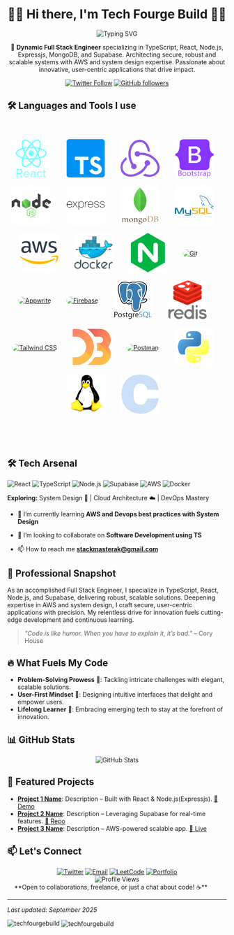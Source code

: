 <div align="center">

# 👨‍💻 Hi there, I'm Tech Fourge Build 👨‍💻

<p>
  <img src="https://readme-typing-svg.herokuapp.com?font=Fira+Code&pause=1000&color=0EA5E9&center=true&vCenter=true&width=435&lines=Full+Stack+Engineer;Crafting+Scalable+Solutions;Building+the+Future+with+Code" alt="Typing SVG" />
</p>

🚀 **Dynamic Full Stack Engineer** specializing in TypeScript, React, Node.js, Expressjs, MongoDB, and Supabase. Architecting secure, robust and scalable systems with AWS and system design expertise. Passionate about innovative, user-centric applications that drive impact.

[![Twitter Follow](https://img.shields.io/twitter/follow/techforgebuild?label=Follow&style=social)](https://twitter.com/techforgebuild)
[![GitHub followers](https://img.shields.io/github/followers/TechFourgeBuild?label=followers&style=social)](https://github.com/TechFourgeBuild)

</div>

## 🛠️ Languages and Tools I use
&nbsp;
<div align="center" style="margin-top: 20px;; margin-bottom: 50px; display: flex; flex-wrap: wrap; justify-content: center; align-items: center; gap: 15px;">

<!-- Frontend Frameworks -->
<a href="https://reactjs.org/" target="_blank" rel="noreferrer">
  <img src="https://raw.githubusercontent.com/devicons/devicon/master/icons/react/react-original-wordmark.svg" alt="React" width="90" height="90" style="transition: transform 0.2s; filter: brightness(1.2); border-radius: 10px; margin-right: 20px;" onmouseover="this.style.transform='scale(1.1)';" onmouseout="this.style.transform='scale(1)';"/>
</a>
<a href="https://www.typescriptlang.org/" target="_blank" rel="noreferrer">
  <img src="https://raw.githubusercontent.com/devicons/devicon/master/icons/typescript/typescript-original.svg" alt="TypeScript" width="90" height="90" style="transition: transform 0.2s; filter: brightness(1.2); border-radius: 10px; margin-right: 20px;" onmouseover="this.style.transform='scale(1.1)';" onmouseout="this.style.transform='scale(1)';"/>
</a>
<a href="https://redux.js.org" target="_blank" rel="noreferrer">
  <img src="https://raw.githubusercontent.com/devicons/devicon/master/icons/redux/redux-original.svg" alt="Redux" width="90" height="90" style="transition: transform 0.2s; filter: brightness(1.2); border-radius: 10px; margin-right: 20px;" onmouseover="this.style.transform='scale(1.1)';" onmouseout="this.style.transform='scale(1)';"/>
</a>
<a href="https://getbootstrap.com" target="_blank" rel="noreferrer">
  <img src="https://raw.githubusercontent.com/devicons/devicon/master/icons/bootstrap/bootstrap-plain-wordmark.svg" alt="Bootstrap" width="90" height="90" style="transition: transform 0.2s; filter: brightness(1.2); border-radius: 10px; margin-right: 20px;" onmouseover="this.style.transform='scale(1.1)';" onmouseout="this.style.transform='scale(1)';"/>
</a>

<!-- Backend & Databases -->
<a href="https://nodejs.org" target="_blank" rel="noreferrer">
  <img src="https://raw.githubusercontent.com/devicons/devicon/master/icons/nodejs/nodejs-original-wordmark.svg" alt="Node.js" width="90" height="90" style="transition: transform 0.2s; filter: brightness(1.2); border-radius: 10px; margin-right: 20px;" onmouseover="this.style.transform='scale(1.1)';" onmouseout="this.style.transform='scale(1)';"/>
</a>
<a href="https://expressjs.com" target="_blank" rel="noreferrer">
  <img src="https://raw.githubusercontent.com/devicons/devicon/master/icons/express/express-original-wordmark.svg" alt="Express" width="90" height="90" style="transition: transform 0.2s; filter: brightness(1.2); border-radius: 10px; margin-right: 20px;" onmouseover="this.style.transform='scale(1.1)';" onmouseout="this.style.transform='scale(1)';"/>
</a>
<a href="https://www.mongodb.com/" target="_blank" rel="noreferrer">
  <img src="https://raw.githubusercontent.com/devicons/devicon/master/icons/mongodb/mongodb-original-wordmark.svg" alt="MongoDB" width="90" height="90" style="transition: transform 0.2s; filter: brightness(1.2); border-radius: 10px; margin-right: 20px;" onmouseover="this.style.transform='scale(1.1)';" onmouseout="this.style.transform='scale(1)';"/>
</a>
<a href="https://www.mysql.com/" target="_blank" rel="noreferrer">
  <img src="https://raw.githubusercontent.com/devicons/devicon/master/icons/mysql/mysql-original-wordmark.svg" alt="MySQL" width="90" height="90" style="transition: transform 0.2s; filter: brightness(1.2); border-radius: 10px; margin-right: 20px;" onmouseover="this.style.transform='scale(1.1)';" onmouseout="this.style.transform='scale(1)';"/>
</a>

<!-- Cloud & DevOps -->
<a href="https://aws.amazon.com" target="_blank" rel="noreferrer">
  <img src="https://raw.githubusercontent.com/devicons/devicon/master/icons/amazonwebservices/amazonwebservices-original-wordmark.svg" alt="AWS" width="90" height="90" style="transition: transform 0.2s; filter: brightness(1.2); border-radius: 10px; margin-right: 20px;" onmouseover="this.style.transform='scale(1.1)';" onmouseout="this.style.transform='scale(1)';"/>
</a>
<a href="https://www.docker.com/" target="_blank" rel="noreferrer">
  <img src="https://raw.githubusercontent.com/devicons/devicon/master/icons/docker/docker-original-wordmark.svg" alt="Docker" width="90" height="90" style="transition: transform 0.2s; filter: brightness(1.2); border-radius: 10px; margin-right: 20px;" onmouseover="this.style.transform='scale(1.1)';" onmouseout="this.style.transform='scale(1)';"/>
</a>
<a href="https://www.nginx.com" target="_blank" rel="noreferrer">
  <img src="https://raw.githubusercontent.com/devicons/devicon/master/icons/nginx/nginx-original.svg" alt="Nginx" width="90" height="90" style="transition: transform 0.2s; filter: brightness(1.2); border-radius: 10px; margin-right: 20px;" onmouseover="this.style.transform='scale(1.1)';" onmouseout="this.style.transform='scale(1)';"/>
</a>
<a href="https://git-scm.com/" target="_blank" rel="noreferrer">
  <img src="https://www.vectorlogo.zone/logos/git-scm/git-scm-icon.svg" alt="Git" width="90" height="90" style="transition: transform 0.2s; filter: brightness(1.2); border-radius: 10px; margin-right: 20px;" onmouseover="this.style.transform='scale(1.1)';" onmouseout="this.style.transform='scale(1)';"/>
</a>
&nbsp;
<!-- Additional Tools -->
<a href="https://appwrite.io" target="_blank" rel="noreferrer">
  <img src="https://www.vectorlogo.zone/logos/appwriteio/appwriteio-icon.svg" alt="Appwrite" width="90" height="90" style="transition: transform 0.2s; filter: brightness(1.2); border-radius: 10px; margin-right: 20px;" onmouseover="this.style.transform='scale(1.1)';" onmouseout="this.style.transform='scale(1)';"/>
</a>
<a href="https://firebase.google.com/" target="_blank" rel="noreferrer">
  <img src="https://www.vectorlogo.zone/logos/firebase/firebase-icon.svg" alt="Firebase" width="90" height="90" style="transition: transform 0.2s; filter: brightness(1.2); border-radius: 10px; margin-right: 20px;" onmouseover="this.style.transform='scale(1.1)';" onmouseout="this.style.transform='scale(1)';"/>
</a>
<a href="https://www.postgresql.org" target="_blank" rel="noreferrer">
  <img src="https://raw.githubusercontent.com/devicons/devicon/master/icons/postgresql/postgresql-original-wordmark.svg" alt="PostgreSQL" width="90" height="90" style="transition: transform 0.2s; filter: brightness(1.2); border-radius: 10px; margin-right: 20px;" onmouseover="this.style.transform='scale(1.1)';" onmouseout="this.style.transform='scale(1)';"/>
</a>
<a href="https://redis.io" target="_blank" rel="noreferrer">
  <img src="https://raw.githubusercontent.com/devicons/devicon/master/icons/redis/redis-original-wordmark.svg" alt="Redis" width="90" height="90" style="transition: transform 0.2s; filter: brightness(1.2); border-radius: 10px; margin-right: 20px;" onmouseover="this.style.transform='scale(1.1)';" onmouseout="this.style.transform='scale(1)';"/>
</a>

<!-- Styling & Visualization -->
<a href="https://tailwindcss.com/" target="_blank" rel="noreferrer">
  <img src="https://www.vectorlogo.zone/logos/tailwindcss/tailwindcss-icon.svg" alt="Tailwind CSS" width="90" height="90" style="transition: transform 0.2s; filter: brightness(1.2); border-radius: 10px; margin-right: 20px;" onmouseover="this.style.transform='scale(1.1)';" onmouseout="this.style.transform='scale(1)';"/>
</a>
<a href="https://d3js.org/" target="_blank" rel="noreferrer">
  <img src="https://raw.githubusercontent.com/devicons/devicon/master/icons/d3js/d3js-original.svg" alt="D3.js" width="90" height="90" style="transition: transform 0.2s; filter: brightness(1.2); border-radius: 10px; margin-right: 20px;" onmouseover="this.style.transform='scale(1.1)';" onmouseout="this.style.transform='scale(1)';"/>
</a>
<a href="https://postman.com" target="_blank" rel="noreferrer">
  <img src="https://www.vectorlogo.zone/logos/getpostman/getpostman-icon.svg" alt="Postman" width="90" height="90" style="transition: transform 0.2s; filter: brightness(1.2); border-radius: 10px; margin-right: 20px;" onmouseover="this.style.transform='scale(1.1)';" onmouseout="this.style.transform='scale(1)';"/>
</a>
<a href="https://www.python.org" target="_blank" rel="noreferrer">
  <img src="https://raw.githubusercontent.com/devicons/devicon/master/icons/python/python-original.svg" alt="Python" width="90" height="90" style="transition: transform 0.2s; filter: brightness(1.2); border-radius: 10px; margin-right: 20px;" onmouseover="this.style.transform='scale(1.1)';" onmouseout="this.style.transform='scale(1)';"/>
</a>

<!-- Systems -->
<a href="https://www.linux.org/" target="_blank" rel="noreferrer">
  <img src="https://raw.githubusercontent.com/devicons/devicon/master/icons/linux/linux-original.svg" alt="Linux" width="90" height="90" style="transition: transform 0.2s; filter: brightness(1.2); border-radius: 10px; margin-right: 20px;" onmouseover="this.style.transform='scale(1.1)';" onmouseout="this.style.transform='scale(1)';"/>
</a>
<a href="https://www.cprogramming.com/" target="_blank" rel="noreferrer">
  <img src="https://raw.githubusercontent.com/devicons/devicon/master/icons/c/c-original.svg" alt="C" width="90" height="90" style="transition: transform 0.2s; filter: brightness(1.2); border-radius: 10px; margin-right: 20px;" onmouseover="this.style.transform='scale(1.1)';" onmouseout="this.style.transform='scale(1)';"/>
</a>

</div>

&nbsp;

## 🛠️ Tech Arsenal

![React](https://img.shields.io/badge/React-20232A?style=for-the-badge&logo=react&logoColor=61DAFB)
![TypeScript](https://img.shields.io/badge/TypeScript-007ACC?style=for-the-badge&logo=typescript&logoColor=white)
![Node.js](https://img.shields.io/badge/Node.js-43853D?style=for-the-badge&logo=node.js&logoColor=white)
![Supabase](https://img.shields.io/badge/Supabase-3ECF8E?style=for-the-badge&logo=supabase&logoColor=white)
![AWS](https://img.shields.io/badge/AWS-232F3E?style=for-the-badge&logo=amazon-aws&logoColor=white)
![Docker](https://img.shields.io/badge/Docker-2496ED?style=for-the-badge&logo=docker&logoColor=white)

**Exploring:** System Design 📐 | Cloud Architecture ☁️ | DevOps Mastery


- 🌱 I’m currently learning **AWS and Devops best practices with System Design**

- 👯 I’m looking to collaborate on **Software Development using TS**

- 📫 How to reach me **stackmasterak@gmail.com**

## 💼 Professional Snapshot

As an accomplished Full Stack Engineer, I specialize in TypeScript, React, Node.js, and Supabase, delivering robust, scalable solutions. Deepening expertise in AWS and system design, I craft secure, user-centric applications with precision. My relentless drive for innovation fuels cutting-edge development and continuous learning.

> *"Code is like humor. When you have to explain it, it’s bad."* – Cory House


## 🔥 What Fuels My Code

- **Problem-Solving Prowess** 🧠: Tackling intricate challenges with elegant, scalable solutions.
- **User-First Mindset** 👥: Designing intuitive interfaces that delight and empower users.
- **Lifelong Learner** 📖: Embracing emerging tech to stay at the forefront of innovation.

## 📊 GitHub Stats

<div align="center">
  <img src="https://github-readme-stats.vercel.app/api?username=TechFourgeBuild&show_icons=true&theme=radical&hide_border=true" alt="GitHub Stats" />
</div>

## 🚀 Featured Projects

- **[Project 1 Name](link)**: Description – Built with React & Node.js(Expressjs). [🔗 Demo](link)
- **[Project 2 Name](link)**: Description – Leveraging Supabase for real-time features. [🔗 Repo](link)
- **[Project 3 Name](link)**: Description – AWS-powered scalable app. [🔗 Live](link)

## 📫 Let's Connect

<div align="center">
  <a href="https://twitter.com/techforgebuild"><img src="https://img.shields.io/badge/Twitter-1DA1F2?style=for-the-badge&logo=twitter&logoColor=white" alt="Twitter"></a>
  <a href="mailto:stackmasterak@gmail.com"><img src="https://img.shields.io/badge/Email-D14836?style=for-the-badge&logo=gmail&logoColor=white" alt="Email"></a>
  <a href="https://leetcode.com/techforgebuild"><img src="https://img.shields.io/badge/LeetCode-FFA116?style=for-the-badge&logo=leetcode&logoColor=white" alt="LeetCode"></a>
  <a href="https://portfolio-link.com"><img src="https://img.shields.io/badge/Portfolio-000?style=for-the-badge&logo=Behance&logoColor=white" alt="Portfolio"></a>
</div>

<div align="center">
  <img src="https://komarev.com/ghpvc/?username=TechFourgeBuild&style=flat-square&color=blue" alt="Profile Views" />
</div>
&nbsp;
&nbsp;
**Open to collaborations, freelance, or just a chat about code! ☕**

---
*Last updated: September 2025*

<p><img align="left" src="https://github-readme-stats.vercel.app/api/top-langs?username=techfourgebuild&show_icons=true&locale=en&layout=compact" alt="techfourgebuild" /></p>

<p>&nbsp;<img align="center" src="https://github-readme-stats.vercel.app/api?username=techfourgebuild&show_icons=true&locale=en" alt="techfourgebuild" /></p>
